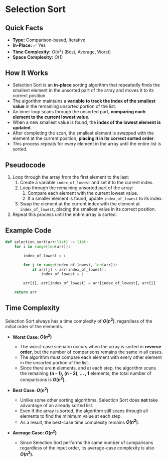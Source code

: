 # Selection Sort

## Quick Facts

- **Type:** Comparison-based, Iterative
- **In-Place:** ✅ Yes
- **Time Complexity:** $O(n^2)$ (Best, Average, Worst)
- **Space Complexity:** $O(1)$

## How It Works

- Selection Sort is an **in-place** sorting algorithm that repeatedly finds the smallest element in the unsorted part of the array and moves it to its correct position.
- The algorithm maintains a **variable to track the index of the smallest value** in the remaining unsorted portion of the list.
- An inner loop scans through the unsorted part, **comparing each element to the current lowest value**.
- When a new smallest value is found, the **index of the lowest element is updated**.
- After completing the scan, the smallest element is swapped with the element at the current position, **placing it in its correct sorted order**.
- This process repeats for every element in the array until the entire list is sorted.

## Pseudocode

1. Loop through the array from the first element to the last:
   1. Create a variable `index_of_lowest` and set it to the current index.
   2. Loop through the remaining unsorted part of the array:
      1. Compare each element with the current lowest value.
      2. If a smaller element is found, update `index_of_lowest` to its index.
   3. Swap the element at the current index with the element at `index_of_lowest`, placing the smallest value in its correct position.
2. Repeat this process until the entire array is sorted.

## Example Code

```python
def selection_sort(arr:list) -> list:
    for i in range(len(arr)):

        index_of_lowest = i

        for j in range(index_of_lowest, len(arr)):
            if arr[j] < arr[index_of_lowest]:
                index_of_lowest = j

        arr[i], arr[index_of_lowest] = arr[index_of_lowest], arr[i]

    return arr
```

## Time Complexity

Selection Sort always has a time complexity of **$O(n^2)$**, regardless of the initial order of the elements.

- **Worst Case: $O(n^2)$**

  - The worst-case scenario occurs when the array is sorted in **reverse order**, but the number of comparisons remains the same in all cases.
  - The algorithm must compare each element with every other element in the unsorted portion of the list.
  - Since there are **n** elements, and at each step, the algorithm scans the remaining **(n - 1), (n - 2), ... , 1** elements, the total number of comparisons is **$O(n^2)$**.

- **Best Case: $O(n^2)$**

  - Unlike some other sorting algorithms, Selection Sort does **not** take advantage of an already sorted list.
  - Even if the array is sorted, the algorithm still scans through all elements to find the minimum value at each step.
  - As a result, the best-case time complexity remains **$O(n^2)$**.

- **Average Case: $O(n^2)$**
  - Since Selection Sort performs the same number of comparisons regardless of the input order, its average-case complexity is also **$O(n^2)$**.
